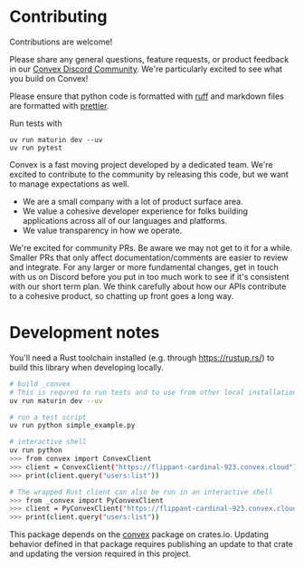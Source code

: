 # Contributing

Contributions are welcome!

Please share any general questions, feature requests, or product feedback in our
[Convex Discord Community](https://convex.dev/community). We're particularly
excited to see what you build on Convex!

Please ensure that python code is formatted with
[ruff](https://docs.astral.sh/ruff/formatter/) and markdown files are formatted
with [prettier](https://prettier.io/).

Run tests with

```
uv run maturin dev --uv
uv run pytest
```

Convex is a fast moving project developed by a dedicated team. We're excited to
contribute to the community by releasing this code, but we want to manage
expectations as well.

- We are a small company with a lot of product surface area.
- We value a cohesive developer experience for folks building applications
  across all of our languages and platforms.
- We value transparency in how we operate.

We're excited for community PRs. Be aware we may not get to it for a while.
Smaller PRs that only affect documentation/comments are easier to review and
integrate. For any larger or more fundamental changes, get in touch with us on
Discord before you put in too much work to see if it's consistent with our short
term plan. We think carefully about how our APIs contribute to a cohesive
product, so chatting up front goes a long way.

# Development notes

You'll need a Rust toolchain installed (e.g. through https://rustup.rs/) to
build this library when developing locally.

```sh
# build _convex
# This is requred to run tests and to use from other local installations (like smoke tests)
uv run maturin dev --uv

# run a test script
uv run python simple_example.py

# interactive shell
uv run python
>>> from convex import ConvexClient
>>> client = ConvexClient("https://flippant-cardinal-923.convex.cloud")
>>> print(client.query("users:list"))

# The wrapped Rust client can also be run in an interactive shell
>>> from _convex import PyConvexClient
>>> client = PyConvexClient("https://flippant-cardinal-923.convex.cloud")
>>> print(client.query("users:list"))

```

This package depends on the [convex](https://crates.io/crates/convex) package on
crates.io. Updating behavior defined in that package requires publishing an
update to that crate and updating the version required in this project.
